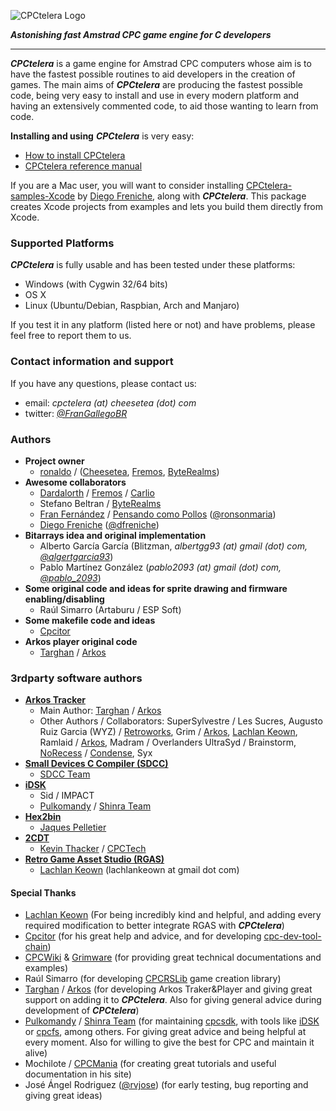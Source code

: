 ![CPCtelera Logo](https://github.com/lronaldo/cpctelera/blob/master/cpctelera/docs/images/cpct_logo.png)

_**Astonishing fast Amstrad CPC game engine for C developers**_

---------------------------------------------------------------

_**CPCtelera**_ is a game engine for Amstrad CPC computers whose aim is to have the fastest possible 
routines to aid developers in the creation of games. The main aims of _**CPCtelera**_ are producing the fastest possible code, being very easy to install and use in every modern platform and having an extensively commented code, to aid those wanting to learn from code.

**Installing and using** _**CPCtelera**_ is very easy: 
 * [How to install CPCtelera](http://lronaldo.github.io/cpctelera/files/readme-txt.html#Installing_CPCtelera)
 * [CPCtelera reference manual](http://lronaldo.github.io/cpctelera/files/readme-txt.html) 
 
If you are a Mac user, you will want to consider installing [CPCtelera-samples-Xcode](https://github.com/dfreniche/cpctelera_samples_xcode) by [Diego Freniche](http://blog.freniche.com), along with _**CPCtelera**_. This package creates Xcode projects from examples and lets you build them directly from Xcode.

### Supported Platforms

_**CPCtelera**_ is fully usable and has been tested under these platforms:
 * Windows (with Cygwin 32/64 bits)
 * OS X
 * Linux (Ubuntu/Debian, Raspbian, Arch and Manjaro)

If you test it in any platform (listed here or not) and have problems, please feel free to report them to us. 

### Contact information and support

If you have any questions, please contact us:

 * email:    _cpctelera (at) cheesetea (dot) com_
 * twitter:  *[@FranGallegoBR](http://twitter.com/frangallegobr)*

### Authors

 * **Project owner** 
   * [ronaldo](http://twitter.com/frangallegobr) / ([Cheesetea](http://www.cheesetea.com), [Fremos](http://fremos.cheesetea.com),  [ByteRealms](http://www.byterealms.com))
 * **Awesome collaborators**
   * [Dardalorth](http://lalunadedardalorth.blogspot.com.es/) / [Fremos](http://fremos.cheesetea.com) / [Carlio](http://carlio.es)
   * Stefano Beltran / [ByteRealms](http://www.byterealms.com) 
   * [Fran Fernández](https://twitter.com/ronsonmaria) / [Pensando como Pollos](http://www.pensandocomopollos.com/) ([@ronsonmaria](https://twitter.com/ronsonmaria))
   * [Diego Freniche](http://blog.freniche.com) ([@dfreniche](https://twitter.com/dfreniche))
 * **Bitarrays idea and original implementation**
   * Alberto García García (Blitzman, _albertgg93 (at) gmail (dot) com, [@algertgarcia93](http://twitter.com/algertgarcia93)_)
   * Pablo Martínez González (*pablo2093 (at) gmail (dot) com, [@pablo_2093](http://twitter.com/pablo_2093)*)
 * **Some original code and ideas for sprite drawing and firmware enabling/disabling**
   * Raúl Simarro (Artaburu / ESP Soft)
 * **Some makefile code and ideas**
   * [Cpcitor](http://github.com/cpcitor)
 * **Arkos player original code**
   * [Targhan](http://www.julien-nevo.com/) / [Arkos](http://www.cpcwiki.eu/index.php/Arkos)

### 3rdparty software authors
 
 * **[Arkos Tracker](http://www.grimware.org/doku.php/documentations/software/arkos.tracker/start)**
   * Main Author: [Targhan](http://www.julien-nevo.com/) / [Arkos](http://www.cpcwiki.eu/index.php/Arkos) 
   * Other Authors / Collaborators: SuperSylvestre / Les Sucres, 
   Augusto Ruiz Garcia (WYZ) / [Retroworks](http://www.retroworks.es), 
   Grim / [Arkos](http://www.cpcwiki.eu/index.php/Arkos), 
   [Lachlan Keown](http://www.twitter.com/lachlankeown), 
   Ramlaid / [Arkos](http://www.cpcwiki.eu/index.php/Arkos), 
   Madram / Overlanders
   UltraSyd / Brainstorm,
   [NoRecess](http://norecess.cpcscene.net/) / [Condense](http://www.pouet.net/groups.php?which=8),
   Syx
 * **[Small Devices C Compiler (SDCC)](http://sdcc.sourceforge.net/)**
   * [SDCC Team](http://sdcc.sourceforge.net/index.php#Who)
 * **[iDSK](http://koaks.amstrad.free.fr/amstrad/projets/)**
   * Sid / IMPACT 
   * [Pulkomandy](http://www.pushnpop.net/profile-47.html) / [Shinra Team](http://pulko.mandy.pagesperso-orange.fr/shinra/index.shtml)
 * **[Hex2bin](http://sourceforge.net/projects/hex2bin/)**
   * [Jaques Pelletier](https://www.linkedin.com/pub/jacques-pelletier/a/668/309)
 * **[2CDT](http://www.cpcwiki.eu/forum/applications/2cdt/)**
   * [Kevin Thacker](http://www.cpctech.org.uk/about.html) / [CPCTech](http://www.cpctech.org.uk/) 
 * **[Retro Game Asset Studio (RGAS)](http://www.cpcwiki.eu/index.php/Retro_Game_Asset_Studio)**
   * [Lachlan Keown](http://www.twitter.com/lachlankeown) (lachlankeown at gmail dot com)

#### Special Thanks

 * [Lachlan Keown](http://www.twitter.com/lachlankeown) (For being incredibly kind and helpful, and adding every required modification to better integrate RGAS with _**CPCtelera**_)
 * [Cpcitor](http://github.com/cpcitor) (for his great help and advice, and for developing [cpc-dev-tool-chain](http://github.com/cpcitor/cpc-dev-tool-chain))
 * [CPCWiki](http://cpcwiki.eu) & [Grimware](http://grimware.org/) (for providing great technical documentations and examples)
 * Raúl Simarro (for developing [CPCRSLib](http://sourceforge.net/projects/cpcrslib/) game creation library)
 * [Targhan](http://www.julien-nevo.com/) / [Arkos](http://www.cpcwiki.eu/index.php/Arkos) (for developing Arkos Traker&Player and giving great support on adding it to _**CPCtelera**_. Also for giving general advice during development of _**CPCtelera**_)
 * [Pulkomandy](http://www.pushnpop.net/profile-47.html) / [Shinra Team](http://pulko.mandy.pagesperso-orange.fr/shinra/index.shtml) (for maintaining [cpcsdk](https://github.com/cpcsdk), with tools like [iDSK](https://code.google.com/p/cpcsdk/downloads/detail?name=iDSK_015.7z&can=2&q=) or [cpcfs](https://code.google.com/p/cpcsdk/wiki/cpcfs), among others. For giving great advice and being helpful at every moment. Also for willing to give the best for CPC and maintain it alive)
 * Mochilote / [CPCMania](http://cpcmania.com) (for creating great tutorials and useful documentation in his site)
 * José Ángel Rodriguez ([@rvjose](http://twitter.com/rvjose)) (for early testing, bug reporting and giving great ideas)